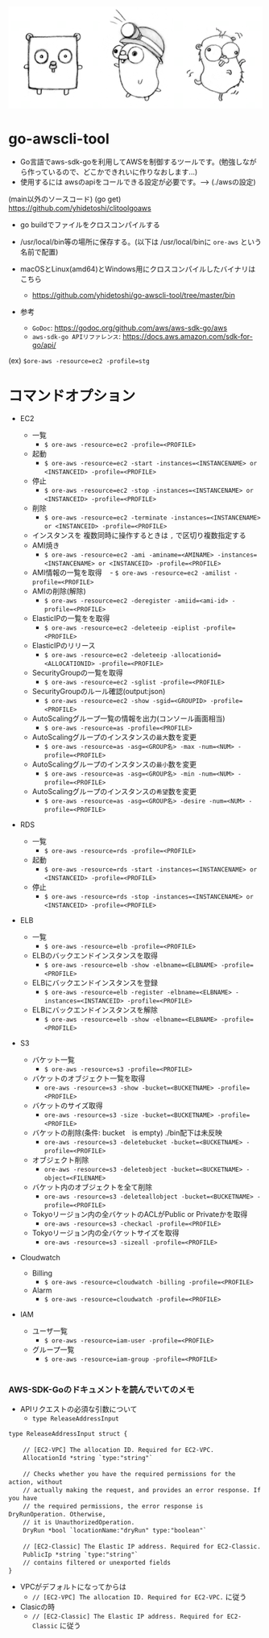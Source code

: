 ![Alt Text](https://github.com/yhidetoshi/Pictures/raw/master/Go_study/gophertraining.png)

# go-awscli-tool
- Go言語でaws-sdk-goを利用してAWSを制御するツールです。(勉強しながら作っているので、どこかできれいに作りなおします...)
- 使用するには awsのapiをコールできる設定が必要です。--> (./awsの設定)

(main以外のソースコード)
(go get) https://github.com/yhidetoshi/clitoolgoaws

- go buildでファイルをクロスコンパイルする
- /usr/local/bin等の場所に保存する。(以下は /usr/local/binに `ore-aws` という名前で配置)

- macOSとLinux(amd64)とWindows用にクロスコンパイルしたバイナリはこちら
  - https://github.com/yhidetoshi/go-awscli-tool/tree/master/bin
  
- 参考
  - `GoDoc`: https://godoc.org/github.com/aws/aws-sdk-go/aws
  - `aws-sdk-go APIリファレンス`: https://docs.aws.amazon.com/sdk-for-go/api/
  
  
 (ex) 
`$ore-aws -resource=ec2 -profile=stg`

# コマンドオプション
- EC2
  - 一覧  
    - `$ ore-aws -resource=ec2 -profile=<PROFILE>`
  - 起動
    - `$ ore-aws -resource=ec2 -start -instances=<INSTANCENAME> or <INSTANCEID> -profile=<PROFILE>`
  - 停止
    - `$ ore-aws -resource=ec2 -stop -instances=<INSTANCENAME> or <INSTANCEID> -profile=<PROFILE>`
  - 削除
    - `$ ore-aws -resource=ec2 -terminate -instances=<INSTANCENAME> or <INSTANCEID> -profile=<PROFILE>`
  - インスタンスを 複数同時に操作するときは `,` で区切り複数指定する
  - AMI焼き
    - `$ ore-aws -resource=ec2 -ami -aminame=<AMINAME> -instances=<INSTANCENAME> or <INSTANCEID> -profile=<PROFILE>`
  - AMI情報の一覧を取得
    - `$ ore-aws -resource=ec2 -amilist -profile=<PROFILE>`
  - AMIの削除(解除)
    - `$ ore-aws -resource=ec2 -deregister -amiid=<ami-id> -profile=<PROFILE>`
  - ElasticIPの一覧をを取得
    - `$ ore-aws -resource=ec2 -deleteeip -eiplist -profile=<PROFILE>`
  - ElasticIPのリリース
    - `$ ore-aws -resource=ec2 -deleteeip -allocationid=<ALLOCATIONID> -profile=<PROFILE>`
  - SecurityGroupの一覧を取得
    - `$ ore-aws -resource=ec2 -sglist -profile=<PROFILE>`
  - SecurityGroupのルール確認(output:json)
    - `$ ore-aws -resource=ec2 -show -sgid=<GROUPID> -profile=<PROFILE>`
  - AutoScalingグループ一覧の情報を出力(コンソール画面相当)
    - `$ ore-aws -resource=as -profile=<PROFILE>`
  - AutoScalingグループのインスタンスの`最大`数を変更
    - `$ ore-aws -resource=as -asg=<GROUP名> -max -num=<NUM> -profile=<PROFILE>`
  - AutoScalingグループのインスタンスの`最小`数を変更
    - `$ ore-aws -resource=as -asg=<GROUP名> -min -num=<NUM> -profile=<PROFILE>`
  - AutoScalingグループのインスタンスの`希望`数を変更
    - `$ ore-aws -resource=as -asg=<GROUP名> -desire -num=<NUM> -profile=<PROFILE>`

- RDS
  - 一覧  
    - `$ ore-aws -resource=rds -profile=<PROFILE>`
  - 起動
    - `$ ore-aws -resource=rds -start -instances=<INSTANCENAME> or <INSTANCEID> -profile=<PROFILE>`
  - 停止
    - `$ ore-aws -resource=rds -stop -instances=<INSTANCENAME> or <INSTANCEID> -profile=<PROFILE>`  
- ELB
  - 一覧
    - `$ ore-aws -resource=elb -profile=<PROFILE>`
  - ELBのバックエンドインスタンスを取得
    - `$ ore-aws -resource=elb -show -elbname=<ELBNAME> -profile=<PROFILE>`
  - ELBにバックエンドインスタンスを登録
    - `$ ore-aws -resource=elb -register -elbname=<ELBNAME> -instances=<INSTANCEID> -profile=<PROFILE>`
  - ELBにバックエンドインスタンスを解除
    - `$ ore-aws -resource=elb -show -elbname=<ELBNAME> -profile=<PROFILE>`
- S3
  - バケット一覧
    - `$ ore-aws -resource=s3 -profile=<PROFILE>`
  - バケットのオブジェクト一覧を取得
    - `ore-aws -resource=s3 -show -bucket=<BUCKETNAME> -profile=<PROFILE>`
  - バケットのサイズ取得
    - `ore-aws -resource=s3 -size -bucket=<BUCKETNAME> -profile=<PROFILE>` 
  - バケットの削除(条件: bucket　is empty) ./bin配下は未反映
    - `ore-aws -resource=s3 -deletebucket -bucket=<BUCKETNAME> -profile=<PROFILE>`
  - オブジェクト削除
    - `ore-aws -resource=s3 -deleteobject -bucket=<BUCKETNAME> -object=<FILENAME>`
  - バケット内のオブジェクトを全て削除
    - `ore-aws -resource=s3 -deleteallobject -bucket=<BUCKETNAME> -profile=<PROFILE>`
  - Tokyoリージョン内の全バケットのACLがPublic or Privateかを取得
    - `ore-aws -resource=s3 -checkacl -profile=<PROFILE>`
  - Tokyoリージョン内の全バケットサイズを取得
    - `ore-aws -resource=s3 -sizeall -profile=<PROFILE>`
- Cloudwatch
  - Billing
    - `$ ore-aws -resource=cloudwatch -billing -profile=<PROFILE>`
  - Alarm
    - `$ ore-aws -resource=cloudwatch -profile=<PROFILE>`
- IAM
  - ユーザ一覧
    - `$ ore-aws -resource=iam-user -profile=<PROFILE>`
  - グループ一覧
    - `$ ore-aws -resource=iam-group -profile=<PROFILE>`  
    


### AWS-SDK-Goのドキュメントを読んでいてのメモ

- APIリクエストの必須な引数について
  - `type ReleaseAddressInput`
```
type ReleaseAddressInput struct {

    // [EC2-VPC] The allocation ID. Required for EC2-VPC.
    AllocationId *string `type:"string"`

    // Checks whether you have the required permissions for the action, without
    // actually making the request, and provides an error response. If you have
    // the required permissions, the error response is DryRunOperation. Otherwise,
    // it is UnauthorizedOperation.
    DryRun *bool `locationName:"dryRun" type:"boolean"`

    // [EC2-Classic] The Elastic IP address. Required for EC2-Classic.
    PublicIp *string `type:"string"`
    // contains filtered or unexported fields
}
```
- VPCがデフォルトになってからは
  - `// [EC2-VPC] The allocation ID. Required for EC2-VPC.` に従う
- Clasicの時
  - `// [EC2-Classic] The Elastic IP address. Required for EC2-Classic` に従う

